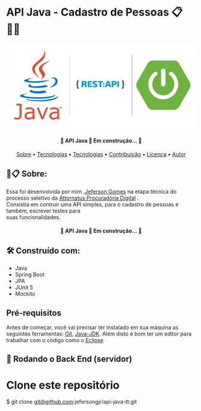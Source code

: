 # API Java - Cadastro de Pessoas 📋 👱‍♀️

![Prévia](https://github.com/jefersongjr/api-java-tt/blob/main/api-java-tt/src/images/1%200-Hyu03i97pVH5TCwlscAg.png)
<h4 align="center"> 
	🚧  API Java 🚀 Em construção...  🚧
</h4>

<p align="center">
 <a href="#sobre">Sobre</a> • 
 <a href="#ferramentas">Tecnologias</a> • 
 <a href="#tecnologias">Tecnologias</a> • 
 <a href="#contribuicao">Contribuição</a> • 
 <a href="#licenc-a">Licença</a> • 
 <a href="#autor">Autor</a>
</p>

<h2 id="sobre"> 🚀📋 Sobre: </h2>

Essa foi desenvolvida por mim ,[Jeferson Gomes](https://www.linkedin.com/in/jefersongjr/)
na etapa técnica do processo seletivo da [Attornatus Procuradoria Digital](https://www.linkedin.com/company/attornatus-procuradoria-digital/) . <br>
Consistia em contruir uma API simples, para o cadastro de pessoas e também, escrever testes para<br>
suas funcionalidades.

<h4 align="center"> 
	🚧  API Java 🚀 Em construção...  🚧
</h4>


<h2 id="tecnologias"> 🛠️ Construído com: </h2>

* Java
* Spring Boot
* JPA
* JUnit 5
* Mockito

<h2 id="requisitos"> Pré-requisitos </h2>

Antes de começar, você vai precisar ter instalado em sua máquina as seguintes ferramentas:
[Git](https://git-scm.com), [Java-JDK](https://www.oracle.com/java/technologies/downloads/). 
Além disto é bom ter um editor para trabalhar com o código como o [Eclipse](https://www.eclipse.org/downloads/)

<h2> 🎲 Rodando o Back End (servidor)</h2>

# Clone este repositório
$ git clone git@github.com:jefersongjr/api-java-tt.git


